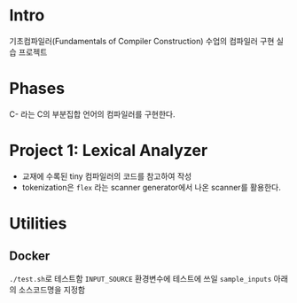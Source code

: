 # Intro
기초컴파일러(Fundamentals of Compiler Construction) 수업의 컴파일러 구현 실습 프로젝트

# Phases
C- 라는 C의 부분집합 언어의 컴파일러를 구현한다.
# Project 1: Lexical Analyzer
* 교재에 수록된 tiny 컴파일러의 코드를 참고하여 작성
* tokenization은 `flex` 라는 scanner generator에서 나온 scanner를 활용한다.

# Utilities
## Docker
`./test.sh`로 테스트함
`INPUT_SOURCE` 환경변수에 테스트에 쓰일 `sample_inputs` 아래의 소스코드명을 지정함